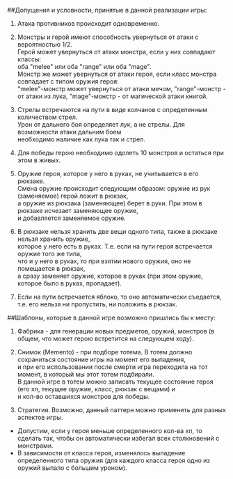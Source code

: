 ##Допущения и условности, принятые в данной реализации игры:

1. Атака противников происходит одновременно.<br>


2. Монстры и герой имеют способность увернуться от атаки с вероятностью 1/2.<br>
Герой может увернуться от атаки монстра, если у них совпадают классы:<br>
оба "melee" или оба "range" или оба "mage".<br>
Монстр же может увернуться от атаки героя, если класс монcтра совпадает с типом оружия героя:<br>
"melee"-монстр может увернуться от атаки мечом, "range"-монстр - от атаки из лука, "mage"-монстр - от магической атаки книгой.


3. Стрелы встречаются на пути в виде колчанов с определенным количеством стрел.<br>
Урон от дальнего боя определяет лук, а не стрелы. Для возможности атаки дальним боем<br>
необходимо наличие как лука так и стрел.


4. Для победы герою необходимо одолеть 10 монстров и остаться при этом в живых.


5. Оружие героя, которое у него в руках, не учитывается в его рюкзаке.<br>
Смена оружие происходит следующим образом: оружие из рук (заменяемое) герой ложит в рюкзак,<br>
а оружие из рюкзака (заменяющее) берет в руки. При этом в рюкзаке исчезает заменяющее оружие,<br>
и добавляется заменяемое оружие.


6. В рюкзаке нельзя хранить две вещи одного типа, также в рюкзаке нельзя хранить оружие,<br>
которое у него есть в руках. Т.е. если на пути героя встречается оружие того же типа,<br>
что и у него в руках, то при взятии нового оружия, оно не помещается в рюкзак,<br>
а сразу заменяет оружие, которое в руках (при этом оружие, которое было в руках, пропадает).


7. Если на пути встречается яблоко, то оно автоматически съедается,<br>
т.е. его нельзя ни пропустить, ни положить в рюкзак.



##Шаблоны, которые в данной игре возможно пришлись бы к месту:

1. Фабрика - для генерации новых предметов, оружий, монстров (в общем, что может герою встретится на следующем ходу).


2. Снимок (Memento) - при подборе тотема. В тотем должно сохраниться состояние игры на момент его выпадения,<br>
и при его использовании после смерти игра переходила на тот момент, в который мы этот тотем подбирали.<br>
В данной игре в тотем можно записать текущее состояние героя (его хп, текущее оружие, класс, рюкзак с вещами) и<br>
и кол-во оставшихся монстров для победы.


3. Стратегия. Возможно, данный паттерн можно применить для разных аспектов игры.<br>
- Допустим, если у героя меньше определенного кол-ва хп, то сделать так, чтобы он автоматически избегал всех столкновений с монстрами.<br>
- В зависимости от класса героя, изменялось выпадение определенного типа оружия (для каждого класса героя одно из оружий выпало с большим уроном).
